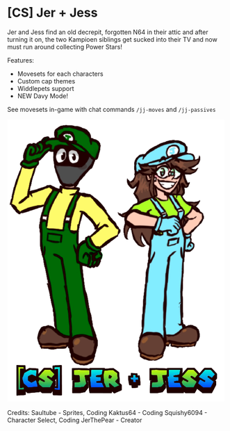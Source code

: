 # [CS] Jer + Jess

Jer and Jess find an old decrepit, forgotten N64 in their attic and after turning it on, the two Kampioen siblings get sucked into their TV and now must run around collecting Power Stars!

Features:
- Movesets for each characters
- Custom cap themes
- Widdlepets support
- NEW Davy Mode!

See movesets in-game with chat commands `/jj-moves` and `/jj-passives`

![CS Jer + Jess](images/title.png)

Credits:
Saultube - Sprites, Coding
Kaktus64 - Coding
Squishy6094 - Character Select, Coding
JerThePear - Creator